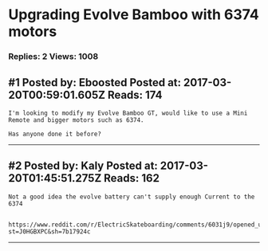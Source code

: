 # Upgrading Evolve Bamboo with 6374 motors

### Replies: 2 Views: 1008

## \#1 Posted by: Eboosted Posted at: 2017-03-20T00:59:01.605Z Reads: 174

```
I'm looking to modify my Evolve Bamboo GT, would like to use a Mini Remote and bigger motors such as 6374.

Has anyone done it before?
```

---
## \#2 Posted by: Kaly Posted at: 2017-03-20T01:45:51.275Z Reads: 162

```
Not a good idea the evolve battery can't supply enough Current to the 6374


https://www.reddit.com/r/ElectricSkateboarding/comments/6031j9/opened_up_my_bamboo_gt_battery/?st=J0HGBXPC&sh=7b17924c
```

---
